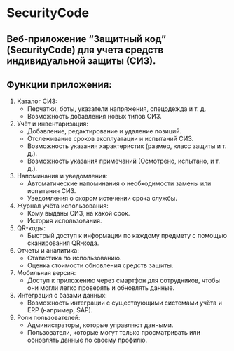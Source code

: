 # SecurityCode

## Веб-приложение “Защитный код” (SecurityCode) для учета средств индивидуальной защиты (СИЗ).

## Функции приложения:

1. Каталог СИЗ:
   - Перчатки, боты, указатели напряжения, спецодежда и т. д.
   - Возможность добавления новых типов СИЗ.
2. Учёт и инвентаризация:
   - Добавление, редактирование и удаление позиций.
   - Отслеживание сроков эксплуатации и испытаний СИЗ.
   - Возможность указания характеристик (размер, класс защиты и т. д.).
   - Возможность указания примечаний (Осмотрено, испытано, и т. д.).
3. Напоминания и уведомления:
   - Автоматические напоминания о необходимости замены или испытания СИЗ.
   - Уведомления о скором истечении срока службы.
4. Журнал учёта использования:
   - Кому выданы СИЗ, на какой срок.
   - История использования.
5. QR-коды:
   - Быстрый доступ к информации по каждому предмету с помощью сканирования QR-кода.
6. Отчеты и аналитика:
   - Статистика по использованию.
   - Оценка стоимости обновления средств защиты.
7. Мобильная версия:
   - Доступ к приложению через смартфон для сотрудников, чтобы они могли легко проверять и обновлять данные.
8. Интеграция с базами данных:
   - Возможность интеграции с существующими системами учёта и ERP (например, SAP).
9. Роли пользователей:
   - Администраторы, которые управляют данными.
   - Пользователи, которые могут только просматривать или обновлять данные по своему профилю.
